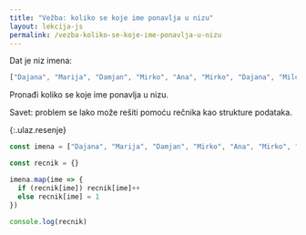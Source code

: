 ```yaml
---
title: "Vežba: koliko se koje ime ponavlja u nizu"
layout: lekcija-js
permalink: /vezba-koliko-se-koje-ime-ponavlja-u-nizu
---
```


Dat je niz imena:

```js
["Dajana", "Marija", "Damjan", "Mirko", "Ana", "Mirko", "Dajana", "Milena", "Darko"]
```

Pronađi koliko se koje ime ponavlja u nizu.

Savet: problem se lako može rešiti pomoću rečnika kao strukture podataka.

{:.ulaz.resenje}
```js
const imena = ["Dajana", "Marija", "Damjan", "Mirko", "Ana", "Mirko", "Dajana", "Milena", "Darko"]

const recnik = {}

imena.map(ime => {
  if (recnik[ime]) recnik[ime]++
  else recnik[ime] = 1
})

console.log(recnik)
```

